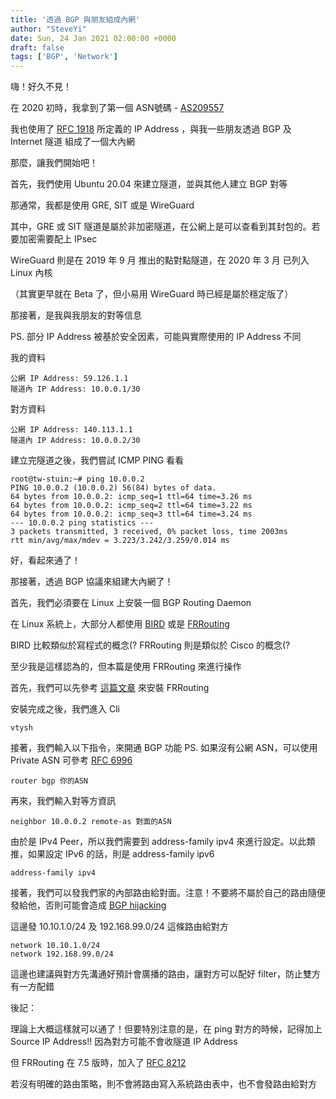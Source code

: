 ```yaml
---
title: '透過 BGP 與朋友組成內網'
author: "SteveYi"
date: Sun, 24 Jan 2021 02:00:00 +0000
draft: false
tags: ['BGP', 'Network']
---
```


嗨！好久不見！

在 2020 初時，我拿到了第一個 ASN號碼 - [AS209557](https://bgp.he.net/AS209557/)

我也使用了 [RFC 1918](https://tools.ietf.org/html/rfc1918) 所定義的 IP Address ，與我一些朋友透過 BGP 及 Internet 隧道 組成了一個大內網

那麼，讓我們開始吧！

首先，我們使用 Ubuntu 20.04 來建立隧道，並與其他人建立 BGP 對等

那通常，我都是使用 GRE, SIT 或是 WireGuard

其中，GRE 或 SIT 隧道是屬於非加密隧道，在公網上是可以查看到其封包的。若要加密需要配上 IPsec

WireGuard 則是在 2019 年 9 月 推出的點對點隧道，在 2020 年 3 月 已列入 Linux 內核

（其實更早就在 Beta 了，但小易用 WireGuard 時已經是屬於穩定版了）

那接著，是我與我朋友的對等信息

PS. 部分 IP Address 被基於安全因素，可能與實際使用的 IP Address 不同

我的資料

```
公網 IP Address: 59.126.1.1
隧道內 IP Address: 10.0.0.1/30
```

對方資料

```
公網 IP Address: 140.113.1.1
隧道內 IP Address: 10.0.0.2/30
```

建立完隧道之後，我們嘗試 ICMP PING 看看

```
root@tw-stuin:~# ping 10.0.0.2
PING 10.0.0.2 (10.0.0.2) 56(84) bytes of data.
64 bytes from 10.0.0.2: icmp_seq=1 ttl=64 time=3.26 ms
64 bytes from 10.0.0.2: icmp_seq=2 ttl=64 time=3.22 ms
64 bytes from 10.0.0.2: icmp_seq=3 ttl=64 time=3.24 ms
--- 10.0.0.2 ping statistics ---
3 packets transmitted, 3 received, 0% packet loss, time 2003ms
rtt min/avg/max/mdev = 3.223/3.242/3.259/0.014 ms
```

好，看起來通了！

那接著，透過 BGP 協議來組建大內網了！


首先，我們必須要在 Linux 上安裝一個 BGP Routing Daemon

在 Linux 系統上，大部分人都使用 [BIRD](https://bird.network.cz/) 或是 [FRRouting](https://frrouting.org/)

BIRD 比較類似於寫程式的概念(? FRRouting 則是類似於 Cisco 的概念(?

至少我是這樣認為的，但本篇是使用 FRRouting 來進行操作

首先，我們可以先參考 [這篇文章](https://blog.steveyi.net/frrouting-install/) 來安裝 FRRouting

安裝完成之後，我們進入 Cli
```
vtysh
```

接著，我們輸入以下指令，來開通 BGP 功能 PS. 如果沒有公網 ASN，可以使用 Private ASN 可參考 [RFC 6996](https://tools.ietf.org/html/rfc6996)
```
router bgp 你的ASN
```

再來，我們輸入對等方資訊
```
neighbor 10.0.0.2 remote-as 對面的ASN
```

由於是 IPv4 Peer，所以我們需要到 address-family ipv4 來進行設定。以此類推，如果設定 IPv6 的話，則是 address-family ipv6
```
address-family ipv4
```

接著，我們可以發我們家的內部路由給對面。注意！不要將不屬於自己的路由隨便發給他，否則可能會造成 [BGP hijacking](https://www.cloudflare.com/en/learning/security/glossary/bgp-hijacking/)

這邊發 10.10.1.0/24 及 192.168.99.0/24 這條路由給對方
```
network 10.10.1.0/24
network 192.168.99.0/24
```

這邊也建議與對方先溝通好預計會廣播的路由，讓對方可以配好 filter，防止雙方有一方配錯

後記：

理論上大概這樣就可以通了！但要特別注意的是，在 ping 對方的時候，記得加上 Source IP Address!! 因為對方可能不會收隧道 IP Address

但 FRRouting 在 7.5 版時，加入了 [RFC 8212](https://tools.ietf.org/html/rfc8212)

若沒有明確的路由策略，則不會將路由寫入系統路由表中，也不會發路由給對方

